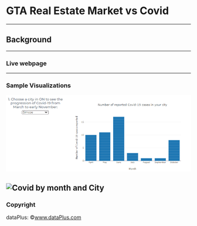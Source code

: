 # GTA Real Estate Market vs Covid
---
## Background
---

### Live webpage
---

### Sample Visualizations

![Covid by month](actualApp/assets/img/bar_graph.gif)

![Covid by month and City](actualApp/assets/img/map.gif)
---

### Copyright
dataPlus: ©www.dataPlus.com
